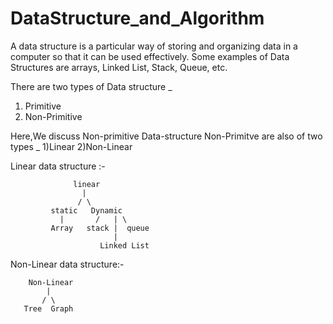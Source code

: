 # DataStructure_and_Algorithm
A data structure is a particular way of storing and organizing data in a computer so that it can be used effectively.
Some examples of Data Structures are arrays, Linked List, Stack, Queue, etc. 

There are two types of Data structure _
1) Primitive
2) Non-Primitive

Here,We discuss Non-primitive Data-structure 
Non-Primitve are also of two types _
1)Linear 
2)Non-Linear

Linear data structure :-


                  linear
                    |
                   / \
             static   Dynamic
               |       /   | \  
             Array   stack |  queue
                           |
                        Linked List   
                        
                        
  Non-Linear data structure:-   
  
        Non-Linear
            |
           / \
       Tree  Graph
  
